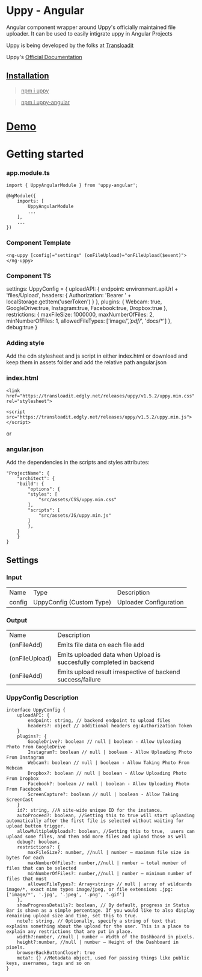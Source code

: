 # Uppy - Angular

Angular component wrapper around Uppy's officially maintained file uploader. It can be used to easily intigrate uppy in Angular Projects

Uppy is being developed by the folks at <a href="https://transloadit.com/">Transloadit</a>

Uppy's <a href="https://uppy.io/docs/"> Official Documentation


## Installation

>npm i uppy

>npm i uppy-angular

# <a href="https://stackblitz.com/edit/uppy-angular-stackbiltz-demo?embed=1&file=src/app/app.component.ts"> Demo </a>

# Getting started

### app.module.ts

    import { UppyAngularModule } from 'uppy-angular';

    @NgModule({
        imports: [
            UppyAngularModule
            ...
        ],
        ...
    })

### Component Template

    <ng-uppy [config]="settings" (onFileUpload)="onFileUpload($event)"></ng-uppy>

### Component TS

  settings: UppyConfig = {
    uploadAPI: {
      endpoint: environment.apiUrl + 'files/Upload',
      headers: {
        Authorization: 'Bearer ' + localStorage.getItem('userToken')
      }
    },
    plugins: {
      Webcam: true,
      GoogleDrive:true,
      Instagram:true,
      Facebook:true,
      Dropbox:true
    },
    restrictions: {
      maxFileSize: 1000000,
      maxNumberOfFiles: 2,
      minNumberOfFiles: 1,
      allowedFileTypes: ['image/*','pdf/*', 'docs/*']
    },
    debug:true
  }

### Adding style

Add the cdn stylesheet and js script in either index.html or download and keep them in assets folder and add  the relative path angular.json

### index.html

    <link href="https://transloadit.edgly.net/releases/uppy/v1.5.2/uppy.min.css" rel="stylesheet">

    <script src="https://transloadit.edgly.net/releases/uppy/v1.5.2/uppy.min.js"></script>

or

### angular.json

Add the dependencies in the scripts and styles attributes:


    "ProjectName": {
        "architect": {
        "build": {
            "options": {
            "styles": [
                "src/assets/CSS/uppy.min.css"
            ],
            "scripts": [
                "src/assets/JS/uppy.min.js"
            ]
            },
        }
        }
    }

## Settings

### Input

<table>
<tr>
<td>Name</td>
<td>Type</td>
<td>Description</td>
</tr>
<tr>
<td>config</td>
<td>UppyConfig (Custom Type)</td>
<td>Uploader Configuration</td>
</tr>
</table>

### Output

<table>
<tr>
<td>Name</td>
<td>Description</td>
</tr>
<tr>
<td>(onFileAdd)</td>
<td>Emits file data on each file add</td>
</tr>
<tr>
<td>(onFileUpload)</td>
<td>Emits uploaded data when Upload is succesfully completed in backend</td>
</tr>
<tr>
<td>(onFileAdd)</td>
<td>Emits upload result irrespective of backend success/failure</td>
</tr>
</table>

### UppyConfig Description

    interface UppyConfig {
        uploadAPI: {
            endpoint: string, // backend endpoint to upload files
            headers?: object // additional headers eg:Authorization Token
        }
        plugins?: {
            GoogleDrive?: boolean // null | boolean - Allow Uploading Photo From GoogleDrive
            Instagram?: boolean // null | boolean - Allow Uploading Photo From Instagram
            Webcam?: boolean // null | boolean - Allow Taking Photo From Webcam
            Dropbox?: boolean // null | boolean - Allow Uploading Photo From Dropbox
            Facebook?: boolean // null | boolean - Allow Uploading Photo From Facebook
            ScreenCapture?: boolean // null | boolean - Allow Taking ScreenCast
        }
        id?: string, //A site-wide unique ID for the instance.
        autoProceed?: boolean, //Setting this to true will start uploading automatically after the first file is selected without waiting for upload button trigger.
        allowMultipleUploads?: boolean, //Setting this to true,  users can upload some files, and then add more files and upload those as well
        debug?: boolean,
        restrictions?: {
            maxFileSize?: number, //null | number — maximum file size in bytes for each
            maxNumberOfFiles?: number,//null | number — total number of files that can be selected
            minNumberOfFiles?: number,//null | number — minimum number of files that must
            allowedFileTypes?: Array<string> // null | array of wildcards image/*, exact mime types image/jpeg, or file extensions .jpg: ['image/*', '.jpg', '.jpeg', '.png', '.gif']
        },
        showProgressDetails?: boolean, // By default, progress in Status Bar is shown as a simple percentage. If you would like to also display remaining upload size and time, set this to true.
        note?: string, // Optionally, specify a string of text that explains something about the upload for the user. This is a place to explain any restrictions that are put in place. 
        width?:number, //null | number — Width of the Dashboard in pixels.
        height?:number, //null | number — Height of the Dashboard in pixels.
        browserBackButtonClose?: true
        meta?: {} //Metadata object, used for passing things like public keys, usernames, tags and so on
    }
